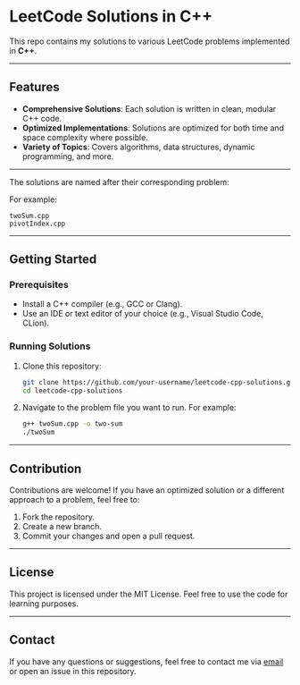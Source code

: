 # LeetCode Solutions in C++

This repo contains my solutions to various LeetCode problems implemented in **C++**. 

---

## Features

- **Comprehensive Solutions**: Each solution is written in clean, modular C++ code.
- **Optimized Implementations**: Solutions are optimized for both time and space complexity where possible.
- **Variety of Topics**: Covers algorithms, data structures, dynamic programming, and more.

---

The solutions are named after their corresponding problem:

For example:
```
twoSum.cpp
pivotIndex.cpp

```

---

## Getting Started

### Prerequisites

- Install a C++ compiler (e.g., GCC or Clang).
- Use an IDE or text editor of your choice (e.g., Visual Studio Code, CLion).

### Running Solutions

1. Clone this repository:
   ```bash
   git clone https://github.com/your-username/leetcode-cpp-solutions.git
   cd leetcode-cpp-solutions
   ```
2. Navigate to the problem file you want to run. For example:
   ```bash
   g++ twoSum.cpp -o two-sum
   ./twoSum
   ```

---

## Contribution

Contributions are welcome! If you have an optimized solution or a different approach to a problem, feel free to:

1. Fork the repository.
2. Create a new branch.
3. Commit your changes and open a pull request.

---

## License

This project is licensed under the MIT License. Feel free to use the code for learning purposes.

---

## Contact

If you have any questions or suggestions, feel free to contact me via [email](mailto:manahiliqbal0511@gmail.com) or open an issue in this repository.



